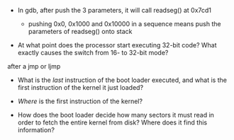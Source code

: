 * In gdb, after push the 3 parameters, it will call readseg() at 0x7cd1
    * pushing 0x0, 0x1000 and 0x10000 in a sequence means push the parameters of readseg() onto stack


* At what point does the processor start executing 32-bit code? What exactly causes the switch from 16- to 32-bit mode?

after a jmp or ljmp

* What is the *last* instruction of the boot loader executed, and what is the first instruction of the kernel it just loaded?



* *Where* is the first instruction of the kernel?



* How does the boot loader decide how many sectors it must read in order to fetch the entire kernel from disk? Where does it find this information?
